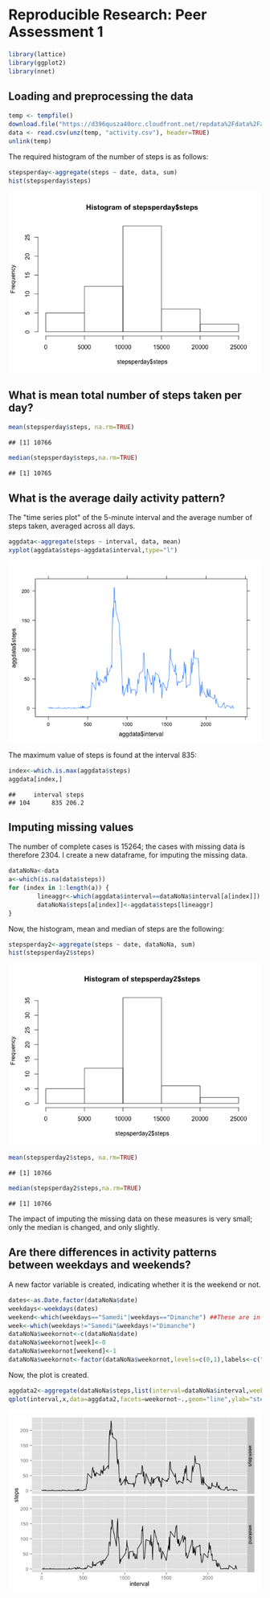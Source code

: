 # Reproducible Research: Peer Assessment 1

```r
library(lattice)
library(ggplot2)
library(nnet)
```

## Loading and preprocessing the data

```r
temp <- tempfile()
download.file("https://d396qusza40orc.cloudfront.net/repdata%2Fdata%2Factivity.zip",temp,method="curl")
data <- read.csv(unz(temp, "activity.csv"), header=TRUE)
unlink(temp)
```
The required histogram of the number of steps is as follows: 

```r
stepsperday<-aggregate(steps ~ date, data, sum)
hist(stepsperday$steps)
```

![plot of chunk unnamed-chunk-3](./PA1_template_files/figure-html/unnamed-chunk-3.png) 

## What is mean total number of steps taken per day?

```r
mean(stepsperday$steps, na.rm=TRUE)
```

```
## [1] 10766
```

```r
median(stepsperday$steps,na.rm=TRUE)
```

```
## [1] 10765
```
## What is the average daily activity pattern?
The "time series plot" of the 5-minute interval and the average number of steps taken, averaged across all days.  

```r
aggdata<-aggregate(steps ~ interval, data, mean)
xyplot(aggdata$steps~aggdata$interval,type="l")
```

![plot of chunk unnamed-chunk-5](./PA1_template_files/figure-html/unnamed-chunk-5.png) 
  
The maximum value of steps is found at the interval 835: 

```r
index<-which.is.max(aggdata$steps)
aggdata[index,]
```

```
##     interval steps
## 104      835 206.2
```

## Imputing missing values
The number of complete cases is 15264; the cases with missing data is therefore 2304.
I create a new dataframe, for imputing the missing data. 

```r
dataNoNa<-data
a<-which(is.na(data$steps))
for (index in 1:length(a)) {
        lineaggr<-which(aggdata$interval==dataNoNa$interval[a[index]])
        dataNoNa$steps[a[index]]<-aggdata$steps[lineaggr]        
}
```
Now, the histogram, mean and median of steps are the following: 

```r
stepsperday2<-aggregate(steps ~ date, dataNoNa, sum)
hist(stepsperday2$steps)
```

![plot of chunk unnamed-chunk-8](./PA1_template_files/figure-html/unnamed-chunk-8.png) 

```r
mean(stepsperday2$steps, na.rm=TRUE)
```

```
## [1] 10766
```

```r
median(stepsperday2$steps,na.rm=TRUE)
```

```
## [1] 10766
```
The impact of imputing the missing data on these measures is very small; only the median is changed, and only slightly. 
## Are there differences in activity patterns between weekdays and weekends?
A new factor variable is created, indicating whether it is the weekend or not. 

```r
dates<-as.Date.factor(dataNoNa$date)
weekdays<-weekdays(dates)
weekend<-which(weekdays=="Samedi"|weekdays=="Dimanche") ##These are in French automatically; I have not fought this battle. 
week<-which(weekdays!="Samedi"&weekdays!="Dimanche")
dataNoNa$weekornot<-c(dataNoNa$date)
dataNoNa$weekornot[week]<-0
dataNoNa$weekornot[weekend]<-1
dataNoNa$weekornot<-factor(dataNoNa$weekornot,levels=c(0,1),labels<-c("weekdays","weekend"))
```
Now, the plot is created. 

```r
aggdata2<-aggregate(dataNoNa$steps,list(interval=dataNoNa$interval,weekornot=dataNoNa$weekornot), mean)
qplot(interval,x,data=aggdata2,facets=weekornot~.,geom="line",ylab="steps")
```

![plot of chunk unnamed-chunk-10](./PA1_template_files/figure-html/unnamed-chunk-10.png) 



